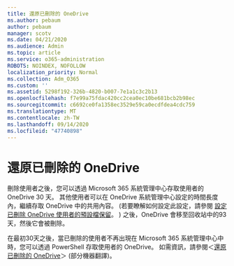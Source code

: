 ```yaml
---
title: 還原已刪除的 OneDrive
ms.author: pebaum
author: pebaum
manager: scotv
ms.date: 04/21/2020
ms.audience: Admin
ms.topic: article
ms.service: o365-administration
ROBOTS: NOINDEX, NOFOLLOW
localization_priority: Normal
ms.collection: Adm_O365
ms.custom: ''
ms.assetid: 5298f192-326b-4820-b007-7e1a1c3c2b13
ms.openlocfilehash: f7e99a75fdac420cc2cea0ec10be681bcb2b98ec
ms.sourcegitcommit: c6692ce0fa1358ec3529e59ca0ecdfdea4cdc759
ms.translationtype: MT
ms.contentlocale: zh-TW
ms.lasthandoff: 09/14/2020
ms.locfileid: "47740898"
---
```

# <a name="restore-a-deleted-onedrive"></a>還原已刪除的 OneDrive

刪除使用者之後，您可以透過 Microsoft 365 系統管理中心存取使用者的 OneDrive 30 天。 其他使用者可以在 OneDrive 系統管理中心設定的時間長度內，繼續存取 OneDrive 中的共用內容。  (若要瞭解如何設定此設定，請參閱 [設定已刪除 OneDrive 使用者的預設檔保留](https://go.microsoft.com/fwlink/?linkid=874267)。 ) 之後，OneDrive 會移至回收站中的93天，然後它會被刪除。
  
在最初30天之後，當已刪除的使用者不再出現在 Microsoft 365 系統管理中心中時，您可以透過 PowerShell 存取使用者的 OneDrive。 如需資訊，請參閱＜[還原已刪除的 OneDrive](https://go.microsoft.com/fwlink/?linkid=874269)＞ (部分機器翻譯)。
  

